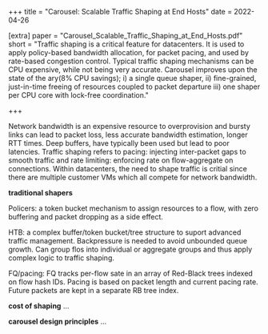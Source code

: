 +++
title = "Carousel: Scalable Traffic Shaping at End Hosts"
date = 2022-04-26

[extra]
paper = "Carousel_Scalable_Traffic_Shaping_at_End_Hosts.pdf"
short = "Traffic shaping is a critical feature for datacenters. It is used to apply policy-based bandwidth allocation, for packet pacing, and used by rate-based congestion control. Typical traffic shaping mechanisms can be CPU expensive, while not being very accurate. Carousel improves upon the state of the ary(8% CPU savings); i) a single queue shaper, ii) fine-grained, just-in-time freeing of resources coupled to packet departure iii) one shaper per CPU core with lock-free coordination."

+++

Network bandwidth is an expensive resource to overprovision and bursty links can lead to packet loss, less accurate bandwidth estimation, longer RTT times. Deep buffers, have typically been used but lead to poor latencies. Traffic shaping refers to pacing: injecting inter-packet gaps to smooth traffic and rate limiting: enforcing rate on flow-aggregate on connections. Within datacenters, the need to shape traffic is critial since there are multiple customer VMs which all compete for network bandwidth.

**traditional shapers**

Policers: a token bucket mechanism to assign resources to a flow, with zero buffering and packet dropping as a side effect.

HTB: a complex buffer/token bucket/tree structure to suport advanced traffic management. Backpressure is needed to avoid unbounded queue growth. Can group flos into individual or aggregate groups and thus apply complex logic to traffic shaping.

FQ/pacing: FQ tracks per-flow sate in an array of Red-Black trees indexed on flow hash IDs. Pacing is based on packet length and current pacing rate. Future packets are kept in a separate RB tree index.

**cost of shaping**
...

**carousel design principles**
...
